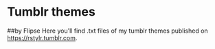 # Tumblr themes
##by Flipse
Here you'll find .txt files of my tumblr themes published on https://rstylr.tumblr.com.
